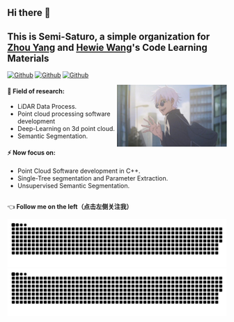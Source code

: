 ## Hi there 👋
## This is Semi-Saturo, a simple organization for [Zhou Yang](https://github.com/Yangzhouzhou) and [Hewie Wang](https://github.com/hewiew)'s Code Learning Materials

[![Github](https://img.shields.io/badge/-Github-000?style=flat&logo=Github&logoColor=white)](https://github.com/Yangzhouzhou)
[![Github](https://img.shields.io/badge/-Github-000?style=flat&logo=Github&logoColor=white)](https://github.com/hewiew)
[![Github](https://img.shields.io/badge/-Github-000?style=flat&logo=Github&logoColor=white)](https://github.com/Semi-Saturo)

<img align="right" alt="img" src="../semi-saturo.jpg" width="50%" height="auto" />

#### 🌱 Field of research: 
- LiDAR Data Process.
- Point cloud processing software development
- Deep-Learning on 3d point cloud.
- Semantic Segmentation.

#### ⚡ Now focus on:
- Point Cloud Software development in C++.
- Single-Tree segmentation and Parameter Extraction.
- Unsupervised Semantic Segmentation.

<h2></h2>

👈 **Follow me on the left（点击左侧关注我）**

![GitHub Snake Light](https://raw.githubusercontent.com/zxbing0066/zxbing0066/output/github-contribution-grid-snake.svg#gh-light-mode-only)
![GitHub Snake Dark](https://raw.githubusercontent.com/zxbing0066/zxbing0066/output/github-contribution-grid-snake-dark.svg#gh-dark-mode-only)

<!--
**Here are some ideas to get you started:**

🙋‍♀️ A short introduction - what is your organization all about?
🌈 Contribution guidelines - how can the community get involved?
👩‍💻 Useful resources - where can the community find your docs? Is there anything else the community should know?
🍿 Fun facts - what does your team eat for breakfast?
🧙 Remember, you can do mighty things with the power of [Markdown](https://docs.github.com/github/writing-on-github/getting-started-with-writing-and-formatting-on-github/basic-writing-and-formatting-syntax)

#### 🖥️ Programming languages and tools: 
<p>
<code><img width="10%" src="https://www.vectorlogo.zone/logos/java/java-ar21.svg"></code>
<code><img width="10%" bottom="3px" src="https://upload.vectorlogo.zone/logos/typescriptlang/images/c108b043-7101-4485-a8a2-4b2a9ac6f8b4.svg"></code>
<code><img width="10%" src="https://www.vectorlogo.zone/logos/python/python-ar21.svg"></code>
<br /><code><img width="10%" src="https://www.vectorlogo.zone/logos/reactjs/reactjs-ar21.svg"></code>
<code><img width="10%" src="https://www.vectorlogo.zone/logos/d3js/d3js-ar21.svg"></code>
<code><img width="10%" src="https://www.vectorlogo.zone/logos/js_webpack/js_webpack-ar21.svg"></code>
<br />
<code><img width="10%" src="https://www.vectorlogo.zone/logos/hexoio/hexoio-ar21.svg"></code>
<code><img width="10%" src="https://www.vectorlogo.zone/logos/vim/vim-ar21.svg"></code>
<code><img width="10%" src="https://www.vectorlogo.zone/logos/git-scm/git-scm-ar21.svg"></code>


#### 🖥️ Tools and Environments

<code><img height="20" src="https://raw.githubusercontent.com/github/explore/80688e429a7d4ef2fca1e82350fe8e3517d3494d/topics/visual-studio-code/visual-studio-code.png" alt="VSCode" title="VSCode"></code>
<code><img height="20" src="https://user-images.githubusercontent.com/29084184/128668555-59d96329-2e64-4370-bfdc-89bf7a12aea8.png" alt="ARM-Keil" title="ARM-Keil"></code>
<code><img height="20" src="https://images.nowcoder.com/images/20180629/0_1530258305740_67F7BB46DE9FC78164CA628F2CE05C37" alt="PyCharm" title="PyCharm"></code>
<code><img height="20" src="https://camo.githubusercontent.com/ce9fb3389462f2c9444f863e410f0d17d04b216beba8749a015011887eadfbaf/68747470733a2f2f7777772e766563746f726c6f676f2e7a6f6e652f6c6f676f732f6f70656e63762f6f70656e63762d69636f6e2e737667" alt="OpenCV" title="OpenCV"></code>
<code><img height="20" src="https://raw.githubusercontent.com/github/explore/80688e429a7d4ef2fca1e82350fe8e3517d3494d/topics/vim/vim.png" alt="Vim" title="Vim"></code>
<code><img height="20" src="https://raw.githubusercontent.com/github/explore/80688e429a7d4ef2fca1e82350fe8e3517d3494d/topics/markdown/markdown.png" alt="Markdown" title="MarkDown"></code>
<code><img height="20" src="https://raw.githubusercontent.com/github/explore/80688e429a7d4ef2fca1e82350fe8e3517d3494d/topics/matlab/matlab.png" alt="Matlab" title="Matlab"></code>
<code><img height="20" src="https://raw.githubusercontent.com/github/explore/80688e429a7d4ef2fca1e82350fe8e3517d3494d/topics/ubuntu/ubuntu.png" alt="Ubuntu" title="Ubuntu"></code>
<code><img height="20" src="https://raw.githubusercontent.com/github/explore/80688e429a7d4ef2fca1e82350fe8e3517d3494d/topics/macos/macos.png" alt="MacOS" title="MacOS"></code>
<code><img height="20" src="https://raw.githubusercontent.com/github/explore/80688e429a7d4ef2fca1e82350fe8e3517d3494d/topics/linux/linux.png" alt="Linux" title="Linux"></code>
-->
